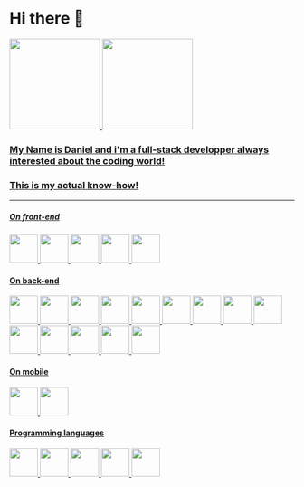 # Hi there 👋 

<div align="" >
  <a href="https://github.com/gabrielncorreia">
  <img height="160em" src="https://github-readme-stats.vercel.app/api?username=pessoaDaniel&show_icons=true&theme=dark&include_all_commits=true&count_private=true"/>
  <img height="160em" src="https://github-readme-stats.vercel.app/api/top-langs/?username=pessoaDaniel&layout=compact&langs_count=7&theme=dark"/>
</div>
  
### My Name is Daniel and i'm a full-stack developper always interested about the coding world!
### This is my actual know-how!
----
##### On front-end
<div> 
      <img border="0px" src="https://upload.wikimedia.org/wikipedia/commons/thumb/c/cf/Angular_full_color_logo.svg/2048px-Angular_full_color_logo.svg.png" target="_logo_angular" height="50px">
      <img border="0px" src="https://upload.wikimedia.org/wikipedia/commons/thumb/9/96/Sass_Logo_Color.svg/2560px-Sass_Logo_Color.svg.png" target="_logo_angular" height="50px">
    <img border="0px" src="https://cdn.icon-icons.com/icons2/2699/PNG/512/jquery_logo_icon_167804.png" target="_logo_angular" height="50px">
    <img border="0px" margin="5px" src="https://seeklogo.com/images/B/bootstrap-logo-3C30FB2A16-seeklogo.com.png" target="_logo_angular" height="50px">
    <img border="0px" margin="5px" src="https://rxjs.dev/generated/images/marketing/home/Rx_Logo-512-512.png" target="_logo_angular" height="50px">
</div>  

#### On back-end
<div> 
    <img border="0px" src="https://www.nssoftware.pt/wp-content/uploads/codeigniter-1.png" target="_logo_angular" height="50px">
    <img border="0px" src="https://upload.wikimedia.org/wikipedia/commons/thumb/9/9a/Laravel.svg/1200px-Laravel.svg.png" target="_logo_angular" height="50px">
    <img border="0px" src="https://seeklogo.com/images/Y/yarn-logo-F5E7A65FA2-seeklogo.com.png" height="50px">
    <img border="0px" margin="5px" src="https://cdn.freebiesupply.com/logos/large/2x/nodejs-icon-logo-png-transparent.png" target="_logo_angular" height="50px">
    <img border="0px" margin="5px" src="https://upload.wikimedia.org/wikipedia/commons/thumb/d/db/Npm-logo.svg/1280px-Npm-logo.svg.png" height="50px">
    <img border="0px" margin="5px" src="https://seeklogo.com/images/N/nodemon-logo-9F66F45AB1-seeklogo.com.png" height="50px">
    <img border="0px" margin="5px" src="https://upload.wikimedia.org/wikipedia/commons/thumb/0/02/Babel_Logo.svg/1280px-Babel_Logo.svg.png" height="50px">
    <img border="0px" margin="5px" src="https://upload.wikimedia.org/wikipedia/commons/thumb/e/e3/ESLint_logo.svg/1200px-ESLint_logo.svg.png" height="50px">
    <img border="0px" margin="5px" src="https://upload.wikimedia.org/wikipedia/commons/thumb/f/f7/PHPUnit_Logo.svg/1200px-PHPUnit_Logo.svg.png" height="50px">
    <img border="0px" margin="5px" src="https://getcomposer.org/img/logo-composer-transparent2.png" height="50px">
    <img border="0px" margin="5px" src="https://www.doctrine-project.org/logos/doctrine-logo.svg?1a5b7c" height="50px">
    <img border="0px" margin="5px" src="https://upload.wikimedia.org/wikipedia/commons/6/64/Expressjs.png" height="50px">
    <img border="0px" margin="5px" src="https://avatars.githubusercontent.com/u/20165699?s=200&v=4" height="50px">
    <img border="0px" margin="5px" src="https://cdn.freebiesupply.com/logos/large/2x/hibernate-logo-png-transparent.png" height="50px">

 </div>

#### On mobile

 <div> 
    <img border="0px" src="https://i.morioh.com/2020/02/28/1195ab76f0b1.jpg" height="50px">
    <img border="0px" src="https://upload.wikimedia.org/wikipedia/commons/thumb/d/d1/Ionic_Logo.svg/1280px-Ionic_Logo.svg.png" target="_logo_angular" height="50px">
 </div>  

#### Programming languages

 <div> 
    <img border="0px" src="https://upload.wikimedia.org/wikipedia/commons/thumb/3/31/Webysther_20160423_-_Elephpant.svg/2560px-Webysther_20160423_-_Elephpant.svg.png" height="50px">
    <img border="0px" src="https://upload.wikimedia.org/wikipedia/commons/6/6a/JavaScript-logo.png" target="_logo_angular" height="50px">
    <img border="0px" src="https://upload.wikimedia.org/wikipedia/commons/thumb/4/4c/Typescript_logo_2020.svg/1200px-Typescript_logo_2020.svg.png" target="_logo_angular" height="50px">
      <img border="0px" src="https://upload.wikimedia.org/wikipedia/commons/7/7e/Dart-logo.png" target="_logo_angular" height="50px">
      <img border="0px" src="https://1000logos.net/wp-content/uploads/2020/09/Java-Logo.png" target="_logo_angular" height="50px">
 </div>  

      
<!--
**PessoaDaniel/PessoaDaniel** is a ✨ _special_ ✨ repository because its `README.md` (this file) appears on your GitHub profile.

Here are some ideas to get you started:

- 🔭 I’m currently working on ...
- 🌱 I’m currently learning ...
- 👯 I’m looking to collaborate on ...
- 🤔 I’m looking for help with ...
- 💬 Ask me about ...
- 📫 How to reach me: ...
- 😄 Pronouns: ...
- ⚡ Fun fact: ...
-->
